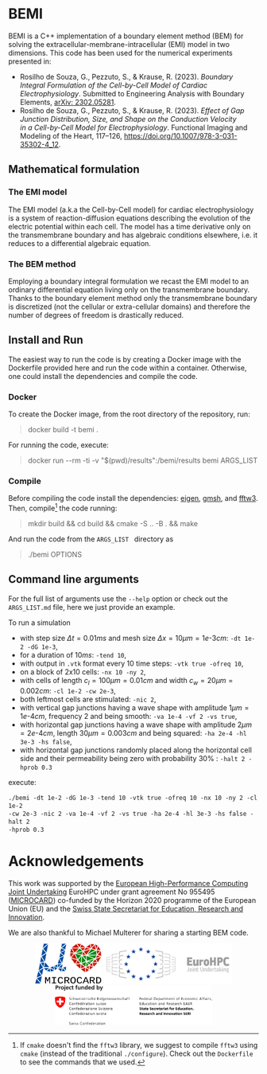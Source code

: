 # BEMI
BEMI is a C++ implementation of a boundary element method (BEM) for solving the extracellular-membrane-intracellular (EMI) model in two dimensions. This code has been used for the numerical experiments presented in:

- Rosilho de Souza, G., Pezzuto, S., & Krause, R. (2023). _Boundary Integral Formulation of the Cell-by-Cell Model of Cardiac Electrophysiology_. Submitted to Engineering Analysis with Boundary Elements, [arXiv: 2302.05281](https://arxiv.org/abs/2302.05281).  
- Rosilho de Souza, G., Pezzuto, S., & Krause, R. (2023). _Effect of Gap Junction Distribution, Size, and Shape on the Conduction Velocity in a Cell-by-Cell Model for Electrophysiology_. Functional Imaging and Modeling of the Heart, 117–126, <https://doi.org/10.1007/978-3-031-35302-4_12>.


## Mathematical formulation

### The EMI model
The EMI model (a.k.a the Cell-by-Cell model) for cardiac electrophysiology is a system of reaction-diffusion equations describing the evolution of the electric potential within each cell. The model has a time derivative only on the transmembrane boundary and has algebraic conditions elsewhere, i.e. it reduces to a differential algebraic equation. 

### The BEM method
Employing a boundary integral formulation we recast the EMI model to an ordinary differential equation living only on the transmembrane boundary. Thanks to the boundary element method only the transmembrane boundary is discretized (not the cellular or extra-cellular domains) and therefore the number of degrees of freedom is drastically reduced.


## Install and Run
The easiest way to run the code is by creating a Docker image with the Dockerfile provided here and run the code within a container. Otherwise, one could install the dependencies and compile the code.

### Docker
To create the Docker image, from the root directory of the repository, run:
> docker build -t bemi .  

For running the code, execute:
> docker run --rm -ti -v "$(pwd)/results":/bemi/results bemi ARGS_LIST


### Compile
Before compiling the code install the dependencies: [eigen](https://eigen.tuxfamily.org/index.php?title=Main_Page), [gmsh](https://gmsh.info/), and [fftw3](https://www.fftw.org/). Then, compile[^comp_err] the code running:
> mkdir build && cd build && cmake -S .. -B . && make

And run the code from the ``ARGS_LIST `` directory as
> ./bemi OPTIONS


## Command line arguments
For the full list of arguments use the `--help` option or check out the `ARGS_LIST.md` file, here we just provide an example.

To run a simulation

- with step size $\Delta t=0.01 ms$ and mesh size $\Delta x=10\mu m=1e\text{-}3cm$: `-dt 1e-2 -dG 1e-3`,
- for a duration of $10ms$: `-tend 10`,
- with output in `.vtk` format every 10 time steps: `-vtk true -ofreq 10`,
- on a block of 2x10 cells: `-nx 10 -ny 2`,
- with cells of length $c_l=100\mu m=0.01 cm$ and width $c_w=20\mu m=0.002 cm$: `-cl 1e-2 -cw 2e-3`,
- both leftmost cells are stimulated: `-nic 2`,
- with vertical gap junctions having a wave shape with amplitude $1\mu m=1e\text{-}4 cm$, frequency $2$ and being smooth: `-va 1e-4 -vf 2 -vs true`,
- with horizontal gap junctions having a wave shape with amplitude $2\mu m=2e\text{-}4 cm$, length $30\mu m=0.003 cm$ and being squared: `-ha 2e-4 -hl 3e-3 -hs false`,
- with horizontal gap junctions randomly placed along the horizontal cell side and their permeability being zero with probability 30% : `-halt 2 -hprob 0.3`

execute:

```
./bemi -dt 1e-2 -dG 1e-3 -tend 10 -vtk true -ofreq 10 -nx 10 -ny 2 -cl 1e-2 
-cw 2e-3 -nic 2 -va 1e-4 -vf 2 -vs true -ha 2e-4 -hl 3e-3 -hs false -halt 2 
-hprob 0.3
```

# Acknowledgements

This work was supported by the [European High-Performance Computing Joint Undertaking](https://eurohpc-ju.europa.eu/index_en) EuroHPC under grant agreement No 955495 ([MICROCARD](https://microcard.eu/index-en.html)) co-funded by the Horizon 2020 programme of the European Union (EU) and the [Swiss State Secretariat for Education, Research and Innovation](https://www.sbfi.admin.ch/sbfi/en/home.html).

We are also thankful to Michael Multerer for sharing a starting BEM code.

<p align="center">
  <img src="./docs/img/logo-MICROCARD.png" height="80"/>
  <img src="./docs/img/EuroHPC.jpg" height="80" />
  <img src="./docs/img/WBF_SBFI_EU_Frameworkprogramme_E_RGB_pos_quer.png" height="80" />
</p>


[^comp_err]: If ``cmake`` doesn't  find the ``fftw3`` library, we suggest to compile ``fftw3`` using ``cmake`` (instead of the traditional ``./configure``). Check out the `Dockerfile` to see the commands that we used. 

